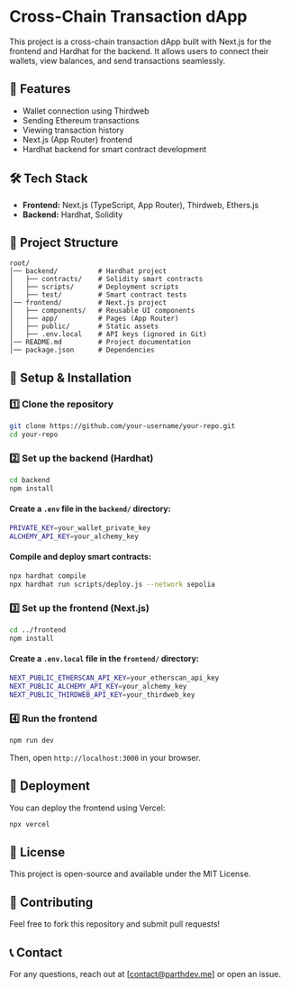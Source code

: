 # Cross-Chain Transaction dApp

This project is a cross-chain transaction dApp built with Next.js for the frontend and Hardhat for the backend. It allows users to connect their wallets, view balances, and send transactions seamlessly.

## 🚀 Features
- Wallet connection using Thirdweb
- Sending Ethereum transactions
- Viewing transaction history
- Next.js (App Router) frontend
- Hardhat backend for smart contract development

## 🛠 Tech Stack
- **Frontend:** Next.js (TypeScript, App Router), Thirdweb, Ethers.js
- **Backend:** Hardhat, Solidity

## 📂 Project Structure
```
root/
│── backend/          # Hardhat project
│   ├── contracts/    # Solidity smart contracts
│   ├── scripts/      # Deployment scripts
│   ├── test/         # Smart contract tests
│── frontend/         # Next.js project
│   ├── components/   # Reusable UI components
│   ├── app/          # Pages (App Router)
│   ├── public/       # Static assets
│   ├── .env.local    # API keys (ignored in Git)
│── README.md         # Project documentation
│── package.json      # Dependencies
```

## 🔧 Setup & Installation
### 1️⃣ Clone the repository
```sh
git clone https://github.com/your-username/your-repo.git
cd your-repo
```

### 2️⃣ Set up the backend (Hardhat)
```sh
cd backend
npm install
```

#### Create a `.env` file in the `backend/` directory:
```sh
PRIVATE_KEY=your_wallet_private_key
ALCHEMY_API_KEY=your_alchemy_key
```

#### Compile and deploy smart contracts:
```sh
npx hardhat compile
npx hardhat run scripts/deploy.js --network sepolia
```

### 3️⃣ Set up the frontend (Next.js)
```sh
cd ../frontend
npm install
```

#### Create a `.env.local` file in the `frontend/` directory:
```sh
NEXT_PUBLIC_ETHERSCAN_API_KEY=your_etherscan_api_key
NEXT_PUBLIC_ALCHEMY_API_KEY=your_alchemy_key
NEXT_PUBLIC_THIRDWEB_API_KEY=your_thirdweb_key
```

### 4️⃣ Run the frontend
```sh
npm run dev
```
Then, open `http://localhost:3000` in your browser.

## 🚀 Deployment
You can deploy the frontend using Vercel:
```sh
npx vercel
```

## 📜 License
This project is open-source and available under the MIT License.

## 🤝 Contributing
Feel free to fork this repository and submit pull requests!

## 📞 Contact
For any questions, reach out at [contact@parthdev.me] or open an issue.

